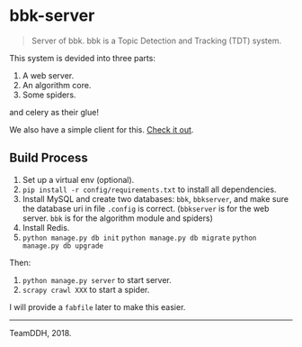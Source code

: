 # bbk-server

> Server of bbk. bbk is a Topic Detection and Tracking (TDT) system.

This system is devided into three parts:

1.  A web server.
2.  An algorithm core.
3.  Some spiders.

and celery as their glue!

We also have a simple client for this. [Check it out](https://github.com/TeamDDH/bbk-rn).

## Build Process

1.  Set up a virtual env (optional).
2.  `pip install -r config/requirements.txt` to install all dependencies.
3.  Install MySQL and create two databases: `bbk`, `bbkserver`, and make sure the database uri in file `.config` is correct. (`bbkserver` is for the web server. `bbk` is for the algorithm module and spiders)
4.  Install Redis.
5.  `python manage.py db init` `python manage.py db migrate` `python manage.py db upgrade`

Then:

1.  `python manage.py server` to start server.
2.  `scrapy crawl XXX` to start a spider.

I will provide a `fabfile` later to make this easier.

---

TeamDDH, 2018.
